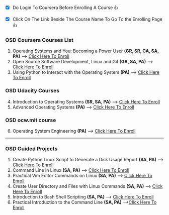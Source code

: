 - [x] Do Login To Coursera Before Enrolling A Course :+1:
- [x] Click On The Link Beside The Course Name To Go To the Enrolling Page :+1:


### OSD Coursera Courses List
 1) Operating Systems and You: Becoming a Power User **(GR, SR, GA, SA, PA)**
         --> [Click Here To Enroll](https://bit.ly/36slUpu)
 2) Open Source Software Development, Linux and Git **(GA, SA, PA)**
        --> [Click Here To Enroll](https://bit.ly/2Gm1i7J)
 3) Using Python to Interact with the Operating System **(PA)**
        --> [Click Here To Enroll](https://bit.ly/36AGzYm)

### OSD Udacity Courses

 4) Introduction to Operating Systems **(SR, SA, PA)**
        --> [Click Here To Enroll](https://bit.ly/3izSLLH)
 5) Advanced Operating Systems **(PA)**
        --> [Click Here To Enroll](https://bit.ly/30LI8iP)

### OSD ocw.mit course

 6) Operating System Engineering **(PA)**
       --> [Click Here To Enroll](https://bit.ly/3cY7KOi)
___________________________________________________________________________________________________________________________________________________________________________________
### OSD Guided Projects

 1) Create Python Linux Script to Generate a Disk Usage Report **(SA, PA)**
           --> [Click Here To Enroll](https://bit.ly/3iBB7H3)
 2) Command Line in Linux **(SA, PA)**
           --> [Click Here To Enroll](https://bit.ly/3iwv4ns)
 3) Practical Vim Editor Commands on Linux **(SA, PA)**
           --> [Click Here To Enroll](https://bit.ly/3jwSHgJ)
 4) Create User Directory and Files with Linux Commands **(SA, PA)**
           --> [Click Here To Enroll](https://bit.ly/33wJa40)
 5) Introduction to Bash Shell Scripting **(SA, PA)**
           --> [Click Here To Enroll](https://bit.ly/3d2hMxy)
 6) Practical Introduction to the Command Line **(SA, PA)**
            -->[Click Here To Enroll](https://bit.ly/33yzfed)
